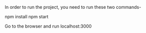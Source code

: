 In order to run the project, you need to run these two commands-

npm install
npm start


Go to the browser and run 
localhost:3000
